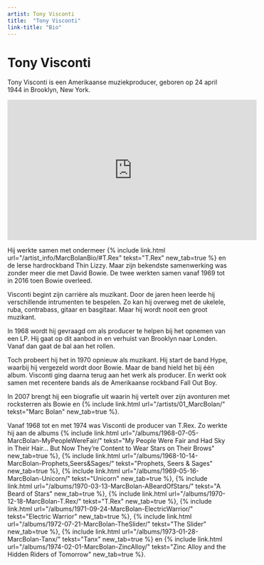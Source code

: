 ```yaml
---
artist: Tony Visconti
title:  "Tony Visconti"
link-title: "Bio"
---
```


# Tony Visconti

<span class="lead">Tony Visconti is een Amerikaanse muziekproducer, geboren op 24 april 1944 in Brooklyn, New York.</span><iframe width="560" height="315" src="https://www.youtube.com/embed/9ClNGJXUWvk" frameborder="0" allowfullscreen></iframe>Hij werkte samen met ondermeer {% include link.html url="/artist_info/MarcBolanBio/#T.Rex" tekst="T.Rex" new_tab=true %} en de Ierse hardrockband <span class="engels">Thin Lizzy</span>. Maar zijn bekendste samenwerking was zonder meer die met <span tooltip="David Bowie is een van de meest invloedrijke rockmuzikanten uit de jaren 60. Dit omdat hij er als geen ander in slaagt om zich elke keer opnieuw uit te vinden en in de huid te kruipen van een nieuw personage. Bowie werd geboren in Londen op 8 januari 1947. En hij stierf in New York, twee dagen na zijn 69ste verjaardag, op 10 januari 2016.">David Bowie</span>. De twee werkten samen vanaf 1969 tot in 2016 toen Bowie overleed. Visconti begint zijn carrière als muzikant. Door de jaren heen leerde hij verschillende intrumenten te bespelen. Zo kan hij overweg met de ukelele, ruba, contrabass, gitaar en basgitaar. Maar hij wordt nooit een groot muzikant.In 1968 wordt hij gevraagd om als producer te helpen bij het opnemen van een LP. Hij gaat op dit aanbod in en verhuist van Brooklyn naar Londen. Vanaf dan gaat de bal aan het rollen. Toch probeert hij het in 1970 opnieuw als muzikant. Hij start de band <span class="engels">Hype</span>, waarbij hij vergezeld wordt door Bowie. Maar de band hield het bij één album. Visconti ging daarna terug aan het werk als producer. En werkt ook samen met recentere bands als de Amerikaanse rockband <span class="engels">Fall Out Boy</span>. In 2007 brengt hij een <span tooltip="Tony Visconti – The Autobiography: Bowie, Bolan and the Brooklyn Boy">biografie</span> uit waarin hij vertelt over zijn avonturen met rocksterren als Bowie en {% include link.html url="/artists/01_MarcBolan/" tekst="Marc Bolan" new_tab=true %}. Vanaf 1968 tot en met 1974 was Visconti de producer van <span class="engels">T.Rex</span>. Zo werkte hij aan de albums {% include link.html url="/albums/1968-07-05-MarcBolan-MyPeopleWereFair/" tekst="My People Were Fair and Had Sky in Their Hair… But Now They’re Content to Wear Stars on Their Brows" new_tab=true %}, {% include link.html url="/albums/1968-10-14-MarcBolan-Prophets,Seers&Sages/" tekst="Prophets, Seers & Sages" new_tab=true %}, {% include link.html url="/albums/1969-05-16-MarcBolan-Unicorn/" tekst="Unicorn" new_tab=true %}, {% include link.html url="/albums/1970-03-13-MarcBolan-ABeardOfStars/" tekst="A Beard of Stars" new_tab=true %}, {% include link.html url="/albums/1970-12-18-MarcBolan-T.Rex/" tekst="T.Rex" new_tab=true %}, {% include link.html url="/albums/1971-09-24-MarcBolan-ElectricWarrior/" tekst="Electric Warrior" new_tab=true %}, {% include link.html url="/albums/1972-07-21-MarcBolan-TheSlider/" tekst="The Slider" new_tab=true %}, {% include link.html url="/albums/1973-01-28-MarcBolan-Tanx/" tekst="Tanx" new_tab=true %} en {% include link.html url="/albums/1974-02-01-MarcBolan-ZincAlloy/" tekst="Zinc Alloy and the Hidden Riders of Tomorrow" new_tab=true %}. 